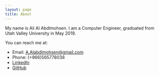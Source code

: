 ```yaml
---
layout: page
title: About
---
```


My name is Ali Al Abdlmohsen. I am a Computer Engineer, graduated from Utah Valley University in May 2019.


 You can reach me at:
* Email: A.Alabdlmohsen@gmail.com
* Phone: (+966)565778038
* [LinkedIn](https://www.linkedin.com/in/ali-al-abdlmohsen-b8b951183/)
* [GitHub](https://github.com/AliAlabdlmohsen)
